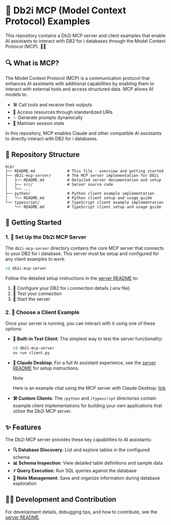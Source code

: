 # 🚀 Db2i MCP (Model Context Protocol) Examples 

This repository contains a Db2i MCP server and client examples that enable AI assistants to interact with DB2 for i databases through the Model Context Protocol (MCP). 🤖💬

## 🔍 What is MCP?

The Model Context Protocol (MCP) is a communication protocol that enhances AI assistants with additional capabilities by enabling them to interact with external tools and access structured data. MCP allows AI models to:

- 🛠️ Call tools and receive their outputs
- 🔗 Access resources through standardized URIs
- ✨ Generate prompts dynamically
- 💾 Maintain session state

In this repository, MCP enables Claude and other compatible AI assistants to directly interact with DB2 for i databases.

## 📁 Repository Structure

```
mcp/
├── README.md              # This file - overview and getting started
├── db2i-mcp-server/       # The MCP server implementation for Db2i
│   ├── README.md          # Detailed server documentation and setup
│   ├── src/               # Server source code
│   └── ...
├── python/                # Python client example implementation 
│   └── README.md          # Python client setup and usage guide
└── typescript/            # TypeScript client example implementation
    └── README.md          # TypeScript client setup and usage guide
```

## 🚦 Getting Started

### 1. 🔧 Set Up the Db2i MCP Server

The `db2i-mcp-server` directory contains the core MCP server that connects to your DB2 for i database. This server must be setup and configured for any client examples to work.

```bash
cd db2i-mcp-server
```

Follow the detailed setup instructions in the [server README](./db2i-mcp-server/README.md) to:
1. 📝 Configure your DB2 for i connection details (.env file)
2. 🧪 Test your connection
3. 🚀 Start the server

### 2. 🔄 Choose a Client Example

Once your server is running, you can interact with it using one of these options:

- **🧩 Built-in Test Client**: The simplest way to test the server functionality:
  ```bash
  cd db2i-mcp-server
  uv run client.py
  ```

- **🤖 Claude Desktop**: For a full AI assistant experience, see the [server README](./db2i-mcp-server/README.md#using-with-claude-desktop) for setup instructions.

  > [!NOTE]
  > Here is an example chat using the MCP server with Claude Desktop: [link](https://claude.ai/share/f4420035-4476-4877-9243-7bb8bb689130)
  >


- **🛠️ Custom Clients**: The `/python` and `/typescript` directories contain example client implementations for building your own applications that utilize the Db2i MCP server.

## ✨ Features

The Db2i MCP server provides these key capabilities to AI assistants:

- **🔍 Database Discovery**: List and explore tables in the configured schema
- **📊 Schema Inspection**: View detailed table definitions and sample data
- **⚡ Query Execution**: Run SQL queries against the database
- **📝 Note Management**: Save and organize information during database exploration

## 👩‍💻 Development and Contribution

For development details, debugging tips, and how to contribute, see the [server README](./db2i-mcp-server/README.md#development).
